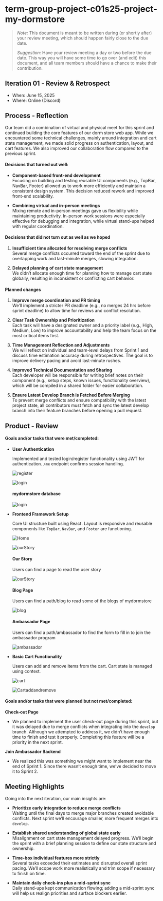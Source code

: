 # term-group-project-c01s25-project-my-dormstore

 > _Note:_ This document is meant to be written during (or shortly after) your review meeting, which should happen fairly close to the due date.      
 >      
 > _Suggestion:_ Have your review meeting a day or two before the due date. This way you will have some time to go over (and edit) this document, and all team members should have a chance to make their contribution.


## Iteration 01 - Review & Retrospect

 * When: June 15, 2025
 * Where: Online (Discord)

## Process - Reflection

Our team did a combination of virtual and physical meet for this sprint and continued building the core features of our dorm store web app. While we encountered some technical challenges, mainly around integration and cart state management, we made solid progress on authentication, layout, and cart features. We also improved our collaboration flow compared to the previous sprint.


#### Decisions that turned out well:

- **Component-based front-end development**
<br>Focusing on building and testing reusable UI components (e.g., TopBar, NavBar, Footer) allowed us to work more efficiently and maintain a consistent design system. This decision reduced rework and improved front-end scalability.</br>

- **Combining virtual and in-person meetings**
<br>Mixing remote and in-person meetings gave us flexibility while maintaining productivity. In-person work sessions were especially effective for debugging and integration, while virtual stand-ups helped with regular coordination.</br>


#### Decisions that did not turn out as well as we hoped

1. **Insufficient time allocated for resolving merge conflicts**  
Several merge conflicts occurred toward the end of the sprint due to overlapping work and last-minute merges, slowing integration.

2. **Delayed planning of cart state management**  
We didn’t allocate enough time for planning how to manage cart state globally, resulting in inconsistent or conflicting cart behavior.

#### Planned changes

1. **Improve merge coordination and PR timing**  
We'll implement a stricter PR deadline (e.g., no merges 24 hrs before sprint deadline) to allow time for reviews and conflict resolution.

2. **Clear Task Ownership and Prioritization**
<br>Each task will have a designated owner and a priority label (e.g., High, Medium, Low) to improve accountability and help the team focus on the most critical items first.</br>

3. **Time Management Reflection and Adjustments**
<br>We will reflect on individual and team-level delays from Sprint 1 and discuss time estimation accuracy during retrospectives. The goal is to improve delivery pacing and avoid last-minute rushes.</br>

4. **Improved Technical Documentation and Sharing**
<br>Each developer will be responsible for writing brief notes on their component (e.g., setup steps, known issues, functionality overview), which will be compiled in a shared folder for easier collaboration.</br>

5. **Ensure Latest Develop Branch is Fetched Before Merging**
<br>To prevent merge conflicts and ensure compatibility with the latest project state, all contributors must fetch and sync the latest develop branch into their feature branches before opening a pull request.</br>

## Product - Review

#### Goals and/or tasks that were met/completed:

- **User Authentication**  

  Implemented and tested login/register functionality using JWT for authentication. `/me` endpoint confirms session handling.

  ![register](./images/Login.png)

  ![login](./images/Register.png)

  #### mydormstore database 

  ![login](./images/database.png)

- **Frontend Framework Setup**  

  Core UI structure built using React. Layout is responsive and reusable components like `TopBar`, `NavBar`, and `Footer` are functioning.

  ![Home](./images/Home.png)

  ![ourStory](./images/ourStory.png)


  #### Our Story
  
  Users can find a page to read the user story
  
  ![ourStory](./images/ourStory.png)


  #### Blog Page

  Users can find a path/blog to read some of the blogs of mydormstore

  ![blog](./images/blog.png)


  #### Ambassador Page

  Users can find a path/ambassador to find the form to fill in to join the ambassador program

  ![ambassador](./images/ambassador.png)

- **Basic Cart Functionality**  

  Users can add and remove items from the cart. Cart state is managed using context.

  ![cart](./images/Cart.png)

  ![Cartaddandremove](./images/cartAddandRremove.png)


#### Goals and/or tasks that were planned but not met/completed:

**Check-out Page**  

- We planned to implement the user check-out page during this sprint, but it was delayed due to merge conflicts when integrating into the `develop` branch. Although we attempted to address it, we didn’t have enough time to finish and test it properly. Completing this feature will be a priority in the next sprint.

**Join Ambassador Backend**

- We realized this was something we might want to implement near the end of Sprint 1. Since there wasn’t enough time, we’ve decided to move it to Sprint 2.


## Meeting Highlights

Going into the next iteration, our main insights are:


- **Prioritize early integration to reduce merge conflicts**  
  Waiting until the final days to merge major branches created avoidable conflicts. Next sprint we’ll encourage smaller, more frequent merges into `develop`.

- **Establish shared understanding of global state early**  
  Misalignment on cart state management delayed progress. We’ll begin the sprint with a brief planning session to define our state structure and ownership.

- **Time-box individual features more strictly**  
  Several tasks exceeded their estimates and disrupted overall sprint pacing. We’ll scope work more realistically and trim scope if necessary to finish on time.

- **Maintain daily check-ins plus a mid-sprint sync**  
  Daily stand-ups kept communication flowing; adding a mid-sprint sync will help us realign priorities and surface blockers earlier.



